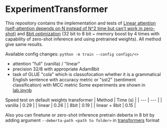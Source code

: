 # ExperimentTransformer

This repository contains the implementation and tests of [Linear attention (self-attention depends on N instead of N^2 time but can't work in zero-shot)](https://arxiv.org/pdf/2006.16236.pdf) and [8bit optimization](https://arxiv.org/pdf/2010.13382.pdf) (32 bit to 8 bit ~ memory boost by 4 times with capability of zero-shot inference and using pretrained weights). All method give same results.

Available config changes:
```python -m train --config configs/<>```
- attention "full" (vanilla) / "linear"
- precision 32/8 with appropriate Adam8bit
- task of GLUE "cola" which is classofocation whether it is a grammatical English sentence with accuracy metric or "sst2" (sentiment classification) with MCC metric
Some experiments are shown in [lab.ipynb](https://github.com/danasone/ExperimentTransformer/lab.ipynb)

Speed test on default weights transformer
| Method | Time (s) |
| --- | --- |
| vanilla | 0.29 |
| linear | 0.26 |
| 8bit | 0.19 |
| linear + 8bit | 0.15 |

Also you can finetune or zero-shot inference pretrain deberta in 8 bit by adding argument ```--deberta-path <path to folder>``` in [transformers](https://github.com/huggingface/transformers) format
